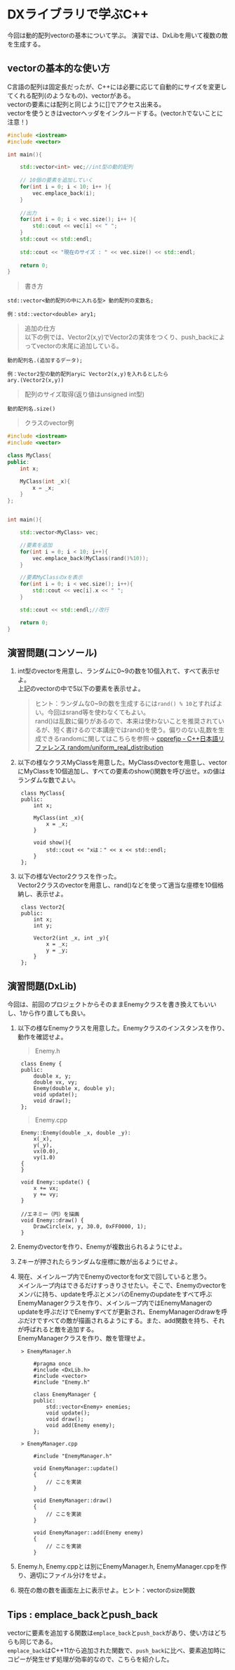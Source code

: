 # DXライブラリで学ぶC++

今回は動的配列vectorの基本について学ぶ。
演習では、DxLibを用いて複数の敵を生成する。


## vectorの基本的な使い方

C言語の配列は固定長だったが、C++には必要に応じて自動的にサイズを変更してくれる配列(のようなもの)、vectorがある。  
vectorの要素には配列と同じように[]でアクセス出来る。  
vectorを使うときはvectorヘッダをインクルードする。(vector.hでないことに注意！)  

```cpp
#include <iostream>
#include <vector>

int main(){

    std::vector<int> vec;//int型の動的配列
 
    // 10個の要素を追加していく
    for(int i = 0; i < 10; i++ ){
        vec.emplace_back(i);
    }
 
    //出力
    for(int i = 0; i < vec.size(); i++ ){
        std::cout << vec[i] << " ";
    }
    std::cout << std::endl;
    
    std::cout << "現在のサイズ : " << vec.size() << std::endl;
    
    return 0;
}
```

> 書き方

```
std::vector<動的配列の中に入れる型> 動的配列の変数名;

例：std::vector<double> ary1;
```

> 追加の仕方  
以下の例では、Vector2(x,y)でVector2の実体をつくり、push\_backによってvectorの末尾に追加している。

```
動的配列名.(追加するデータ);

例：Vector2型の動的配列aryに Vector2(x,y)を入れるとしたら
ary.(Vector2(x,y))
```

> 配列のサイズ取得(返り値はunsigned int型)

```
動的配列名.size()
```

> クラスのvector例

```cpp
#include <iostream>
#include <vector>

class MyClass{
public:
	int x;

	MyClass(int _x){
		x = _x;
	}
};


int main(){

	std::vector<MyClass> vec;

	//要素を追加
	for(int i = 0; i < 10; i++){
		vec.emplace_back(MyClass(rand()%10));
	}

	//要素MyClassのxを表示
	for(int i = 0; i < vec.size(); i++){
		std::cout << vec[i].x << " ";
	}

	std::cout << std::endl;//改行

	return 0;
}
```

## 演習問題(コンソール)

1. int型のvectorを用意し、ランダムに0~9の数を10個入れて、すべて表示せよ。  
上記のvectorの中で5以下の要素を表示せよ。
	> ヒント：ランダムな0~9の数を生成するには```rand() % 10```とすればよい。今回はsrand等を使わなくてもよい。  
	rand()は乱数に偏りがあるので、本来は使わないことを推奨されているが、短く書けるので本講座ではrand()を使う。偏りのない乱数を生成できるrandomに関してはこちらを参照→ [cpprefjp - C++日本語リファレンス random/uniform_real_distribution](https://cpprefjp.github.io/reference/random/uniform_real_distribution.html)
1. 以下の様なクラスMyClassを用意した。MyClassのvectorを用意し、vectorにMyClassを10個追加し、すべての要素のshow()関数を呼び出せ。xの値はランダムな数でよい。

		class MyClass{
		public:
			int x;

			MyClass(int _x){
				x = _x;
			}

			void show(){
				std::cout << "xは：" << x << std::endl;
			}
		};


1. 以下の様なVector2クラスを作った。  
Vector2クラスのvectorを用意し、rand()などを使って適当な座標を10個格納し、表示せよ。  

		class Vector2{
		public:
			int x;
			int y;
			
			Vector2(int _x, int _y){
				x = _x;
				y = _y;
			}
		};

## 演習問題(DxLib)

今回は、前回のプロジェクトからそのままEnemyクラスを書き換えてもいいし、1から作り直しても良い。

1. 以下の様なEnemyクラスを用意した。Enemyクラスのインスタンスを作り、動作を確認せよ。

	> Enemy.h

		class Enemy {
		public:
			double x, y;
			double vx, vy;
			Enemy(double x, double y);
			void update();
			void draw();
		};

	> Enemy.cpp

		Enemy::Enemy(double _x, double _y):
			x(_x),
			y(_y),
			vx(0.0),
			vy(1.0)
		{
		}

		void Enemy::update() {
			x += vx;
			y += vy;
		}

		//エネミー（円）を描画
		void Enemy::draw() {
			DrawCircle(x, y, 30.0, 0xFF0000, 1);
		}




1. Enemyのvectorを作り、Enemyが複数出られるようにせよ。

1. Zキーが押されたらランダムな座標に敵が出るようにせよ。

1. 現在、メインループ内でEnemyのvectorをfor文で回していると思う。  
メインループ内はできるだけすっきりさせたい。そこで、Enemyのvectorをメンバに持ち、updateを呼ぶとメンバのEnemyのupdateをすべて呼ぶEnemyManagerクラスを作り、メインループ内ではEnemyManagerのupdateを呼ぶだけでEnemyすべてが更新され、EnemyManagerのdrawを呼ぶだけですべての敵が描画されるようにする。また、add関数を持ち、それが呼ばれると敵を追加する。  
EnemyManagerクラスを作り、敵を管理せよ。  

		> EnemyManager.h

			#pragma once
			#include <DxLib.h>
			#include <vector>
			#include "Enemy.h"

			class EnemyManager {
			public:
				std::vector<Enemy> enemies;
				void update();
				void draw();
				void add(Enemy enemy);
			};

		> EnemyManager.cpp

			#include "EnemyManager.h"

			void EnemyManager::update()
			{
				// ここを実装
			}

			void EnemyManager::draw()
			{
				// ここを実装
			}

			void EnemyManager::add(Enemy enemy)
			{
				// ここを実装
			}



1. Enemy.h, Enemy.cppとは別にEnemyManager.h, EnemyManager.cppを作り、適切にファイル分けをせよ。  

1. 現在の敵の数を画面左上に表示せよ。ヒント：vectorのsize関数  



##  Tips : emplace\_backとpush\_back

vectorに要素を追加する関数は```emplace_back```と```push_back```があり、使い方はどちらも同じである。  
```emplace_back```はC++11から追加された関数で、```push_back```に比べ、要素追加時にコピーが発生せず処理が効率的なので、こちらを紹介した。  